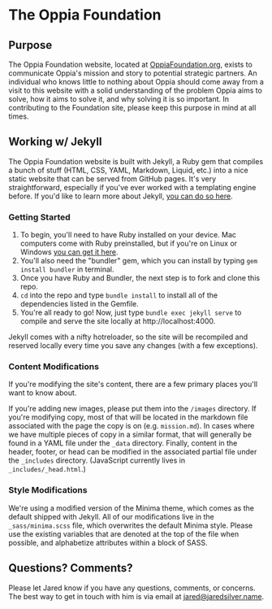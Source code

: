 # The Oppia Foundation

## Purpose
The Oppia Foundation website, located at [OppiaFoundation.org](http://OppiaFoundation.org), exists to communicate Oppia's mission and story to potential strategic partners. An individual who knows little to nothing about Oppia should come away from a visit to this website with a solid understanding of the problem Oppia aims to solve, how it aims to solve it, and why solving it is so important. In contributing to the Foundation site, please keep this purpose in mind at all times.


## Working w/ Jekyll
The Oppia Foundation website is built with Jekyll, a Ruby gem that compiles a bunch of stuff (HTML, CSS, YAML, Markdown, Liquid, etc.) into a nice static website that can be served from GitHub pages. It's very straightforward, especially if you've ever worked with a templating engine before. If you'd like to learn more about Jekyll, [you can do so here](https://jekyllrb.com).


### Getting Started

1. To begin, you'll need to have Ruby installed on your device. Mac computers come with Ruby preinstalled, but if you're on Linux or Windows [you can get it here](https://www.ruby-lang.org/en/documentation/installation).
2. You'll also need the "bundler" gem, which you can install by typing `gem install bundler` in terminal.
3. Once you have Ruby and Bundler, the next step is to fork and clone this repo.
4. `cd` into the repo and type `bundle install` to install all of the dependencies listed in the Gemfile.
5. You're all ready to go! Now, just type `bundle exec jekyll serve` to compile and serve the site locally at http://localhost:4000.

Jekyll comes with a nifty hotreloader, so the site will be recompiled and reserved locally every time you save any changes (with a few exceptions).


### Content Modifications

If you're modifying the site's content, there are a few primary places you'll want to know about.

If you're adding new images, please put them into the `/images` directory. If you're modifying copy, most of that will be located in the markdown file associated with the page the copy is on (e.g. `mission.md`). In cases where we have multiple pieces of copy in a similar format, that will generally be found in a YAML file under the `_data` directory. Finally, content in the header, footer, or head can be modified in the associated partial file under the `_includes` directory. (JavaScript currently lives in `_includes/_head.html`.)

### Style Modifications

We're using a modified version of the Minima theme, which comes as the default shipped with Jekyll. All of our modifications live in the `_sass/minima.scss` file, which overwrites the default Minima style. Please use the existing variables that are denoted at the top of the file when possible, and alphabetize attributes within a block of SASS.

## Questions? Comments?

Please let Jared know if you have any questions, comments, or concerns. The best way to get in touch with him is via email at jared@jaredsilver.name.
